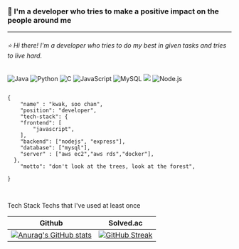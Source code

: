 
### :raised_hands: I'm a developer who tries to make a positive impact on the people around me 
----

###### :star: Hi there! I'm a developer who tries to do my best in given tasks and tries to live hard.

![Java](https://img.shields.io/badge/Java-007396.svg?&style=for-the-badge&logo=Java&logoColor=white)
![Python](https://img.shields.io/badge/Python-3776AB.svg?&style=for-the-badge&logo=Python&logoColor=white)
![C](https://img.shields.io/badge/C-A8B9CC.svg?&style=for-the-badge&logo=C&logoColor=white)
![JavaScript](https://img.shields.io/badge/JavaScript-F7DF1E.svg?&style=for-the-badge&logo=JavaScript&logoColor=white) 
![MySQL](https://img.shields.io/badge/MySQL-4479A1.svg?&style=for-the-badge&logo=MySQL&logoColor=white)
<img src="https://img.shields.io/badge/Amazon AWS-232F3E.svg?&style=for-the-badge&logo=MySQL&logoColor=white">
![Node.js](https://img.shields.io/badge/Node.js-339933.svg?&style=for-the-badge&logo=Node.js&logoColor=white)


<pre>
<code>
{ 
    "name" : "kwak, soo chan",
    "position": "developer",
    "tech-stack": {
    "frontend": [
        "javascript",
    ],
    "backend": ["nodejs", "express"],
    "database": ["mysql"],
    "server" : ["aws ec2","aws rds","docker"],
  },
    "motto": "don't look at the trees, look at the forest",

}

</code>
</pre>


Tech Stack 
Techs that I've used at least once 



|Github|Solved.ac|
|------|-----|
|[![Anurag's GitHub stats](https://github-readme-stats.vercel.app/api?username=sooochan&hide=contribs,stars)](https://github.com/anuraghazra/github-readme-stats)|[![GitHub Streak](https://streak-stats.demolab.com/?user=soooochan)](https://git.io/streak-stats)|

